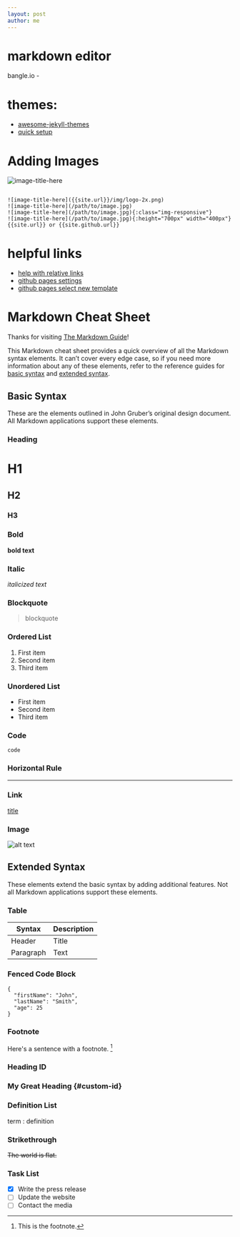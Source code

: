 ```yaml
---
layout: post
author: me
---
```


# markdown editor
bangle.io - 

# themes:
- [awesome-jekyll-themes](https://github.com/planetjekyll/awesome-jekyll-themes)
- [quick setup](https://arihant-001.github.io/2020/09/12/how-to-setup-github-pages-using-jekyll.html)
# Adding Images
![image-title-here]({{site.url}}/img/logo-2x.png)
```

![image-title-here]({{site.url}}/img/logo-2x.png)
![image-title-here](/path/to/image.jpg)
![image-title-here](/path/to/image.jpg){:class="img-responsive"}
![image-title-here](/path/to/image.jpg){:height="700px" width="400px"}
{{site.url}} or {{site.github.url}}
```

# helpful links
- [help with relative links](https://travis.media/how-to-add-images-in-jekyll-posts-with-relative-links/)
- [github pages settings](https://github.com/filomena111/filomena111/settings/pages)
- [github pages select new template](https://github.com/filomena111/filomena111/settings/pages/themes?select=minima&source=main)

# Markdown Cheat Sheet

Thanks for visiting [The Markdown Guide](https://www.markdownguide.org)!

This Markdown cheat sheet provides a quick overview of all the Markdown syntax elements. It can’t cover every edge case, so if you need more information about any of these elements, refer to the reference guides for [basic syntax](https://www.markdownguide.org/basic-syntax) and [extended syntax](https://www.markdownguide.org/extended-syntax).

## Basic Syntax

These are the elements outlined in John Gruber’s original design document. All Markdown applications support these elements.

### Heading

# H1
## H2
### H3

### Bold

**bold text**

### Italic

*italicized text*

### Blockquote

> blockquote

### Ordered List

1. First item
2. Second item
3. Third item

### Unordered List

- First item
- Second item
- Third item

### Code

`code`

### Horizontal Rule

---

### Link

[title](https://www.example.com)

### Image

![alt text](image.jpg)

## Extended Syntax

These elements extend the basic syntax by adding additional features. Not all Markdown applications support these elements.

### Table

| Syntax | Description |
| ----------- | ----------- |
| Header | Title |
| Paragraph | Text |

### Fenced Code Block

```
{
  "firstName": "John",
  "lastName": "Smith",
  "age": 25
}
```

### Footnote

Here's a sentence with a footnote. [^1]

[^1]: This is the footnote.

### Heading ID

### My Great Heading {#custom-id}

### Definition List

term
: definition

### Strikethrough

~~The world is flat.~~

### Task List

- [x] Write the press release
- [ ] Update the website
- [ ] Contact the media
